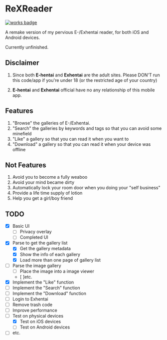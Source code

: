 # ReXReader
[![works badge](https://cdn.rawgit.com/nikku/works-on-my-machine/v0.2.0/badge.svg)](https://github.com/nikku/works-on-my-machine)

A remake version of my pervious E-/Exhentai reader, for both iOS and Android devices.

Currently unfinished.

## Disclaimer
1. Since both **E-hentai** and **Exhentai** are the adult sites. Please DON'T run this code/app if you're under 18 (or the restricted age of your country)

2. **E-hentai** and **Exhentai** official have no any relationship of this mobile app.

## Features
1. "Browse" the galleries of E-/Exhentai.
2. "Search" the galleries by keywords and tags so that you can avoid some minefield
3. "Like" a gallery so that you can read it when you want to
4. "Download" a gallery so that you can read it when your device was offline

## Not Features
1. Avoid you to become a fully weaboo
2. Avoid your mind became dirty
3. Automatically lock your room door when you doing your "self business"
4. Provide a life time supply of lotion
5. Help you get a girl/boy friend

## TODO
- [x] Basic UI
    - [ ] Privacy overlay
    - [ ] Completed UI
- [x] Parse to get the gallery list
    - [x] Get the gallery metadata
    - [x] Show the info of each gallery
    - [x] Load more than one page of gallery list
- [ ] Parse the image gallery
    - [ ] Place the image into a image viewer
    - [ ]etc.
- [x] Implement the "Like" function
- [ ] Implement the "Search" function
- [ ] Implement the "Download" function
- [ ] Login to Exhentai
- [ ] Remove trash code
- [ ] Improve performance
- [ ] Test on physical devices
    - [x] Test on iOS devices
    - [ ] Test on Android devices
- [ ] etc.
